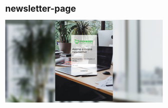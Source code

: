 # newsletter-page
![alt text](https://github.com/brprado/newsletter-page/blob/main/design_movezan.png?raw=true)
